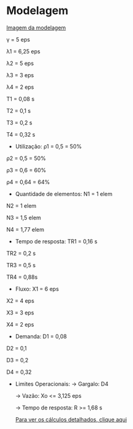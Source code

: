 # Modelagem
[Imagem da modelagem]()

γ = 5 eps

λ1 = 6,25 eps

λ2 = 5 eps

λ3 = 3 eps

λ4 = 2 eps

T1 = 0,08 s

T2 = 0,1 s

T3 = 0,2 s

T4 = 0,32 s

- Utilização:
ρ1 = 0,5 = 50%

ρ2 = 0,5 = 50%

ρ3 = 0,6 = 60%

ρ4 = 0,64 = 64%

- Quantidade de elementos:
N1 = 1 elem

N2 = 1 elem

N3 = 1,5 elem

N4 = 1,77 elem

- Tempo de resposta:
TR1 = 0,16 s

TR2 = 0,2 s

TR3 = 0,5 s

TR4 = 0,88s

- Fluxo:
X1 = 6 eps

X2 = 4 eps

X3 = 3 eps

X4 = 2 eps

- Demanda:
D1 = 0,08

D2 = 0,1

D3 = 0,2

D4 = 0,32

- Limites Operacionais:
  -> Gargalo: D4
  
  -> Vazão: Xo <= 3,125 eps
  
  -> Tempo de resposta: R >= 1,68 s
  
  [Para ver os cálculos detalhados, clique aqui]()
